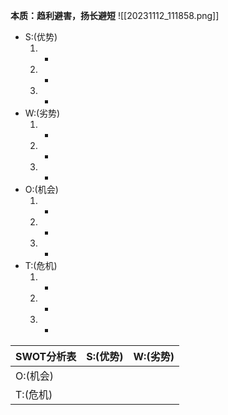 **本质：趋利避害，扬长避短**
![[20231112_111858.png]]

- S:(优势)
	1. -
	2. -
	3. -
- W:(劣势)
	1. -
	2. -
	3. -
- O:(机会)
	1. -
	2. -
	3. -
- T:(危机)
	1. -
	2. -
	3. -

|SWOT分析表 |S:(优势)               |W:(劣势)                      |
| :---- | :---- | :---- |
|O:(机会) |      |       |
|T:(危机) |      |       |